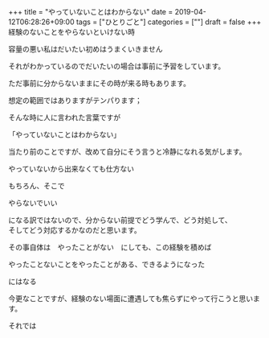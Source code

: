 +++
title = "やっていないことはわからない"
date = 2019-04-12T06:28:26+09:00
tags = ["ひとりごと"]
categories = [""]
draft = false
+++
経験のないことをやらないといけない時

容量の悪い私はだいたい初めはうまくいきません

それがわかっているのでだいたいの場合は事前に予習をしています。

ただ事前に分からないままにその時が来る時もあります。

想定の範囲ではありますがテンパります；

そんな時に人に言われた言葉ですが

「やっていないことはわからない」

当たり前のことですが、改めて自分にそう言うと冷静になれる気がします。

やっていないから出来なくても仕方ない

もちろん、そこで

やらないでいい

になる訳ではないので、分からない前提でどう学んで、どう対処して、  
そしてどう対応するかなのだと思います。

その事自体は　やったことがない　にしても、この経験を積めば

やったことないことをやったことがある、できるようになった

にはなる

今更なことですが、経験のない場面に遭遇しても焦らずにやって行こうと思います。

それでは
